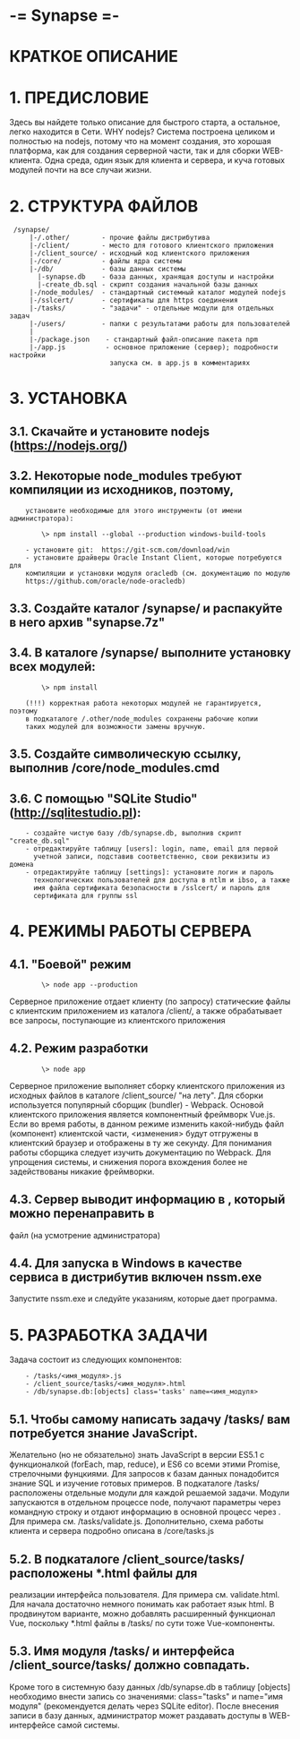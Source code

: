   
   
   
#                                  -= Synapse =-
                           
#                                КРАТКОЕ  ОПИСАНИЕ
                           
   
#   1. ПРЕДИСЛОВИЕ
   
   Здесь вы найдете только описание для быстрого старта, а остальное, легко
 находится в Сети.
   WHY nodejs? Система построена целиком и полностью на nodejs, потому что на
 момент создания, это хорошая платформа, как для создания серверной части, так
 и для сборки WEB-клиента. Одна среда, один язык для клиента и сервера, и куча
 готовых модулей почти на все случаи жизни.
   
#   2. СТРУКТУРА ФАЙЛОВ
```    
 /synapse/
     |-/.other/        - прочие файлы дистрибутива
     |-/client/        - место для готового клиентского приложения
     |-/client_source/ - исходный код клиентского приложения
     |-/core/          - файлы ядра системы
     |-/db/            - базы данных системы
       |-synapse.db    - база данных, хранящая доступы и настройки
       |-create_db.sql - скрипт создания начальной базы данных
     |-/node_modules/  - стандартный системный каталог модулей nodejs
     |-/sslcert/       - сертификаты для https соединения
     |-/tasks/         - "задачи" - отдельные модули для отдельных задач
     |-/users/         - папки с результатами работы для пользователей
     |
     |-/package.json    - стандартный файл-описание пакета npm
     |-/app.js          - основное приложение (сервер); подробности настройки
                         запуска см. в app.js в комментариях
 ```  
   
 #  3. УСТАНОВКА 
   
##   3.1. Скачайте и установите nodejs (https://nodejs.org/)

##   3.2. Некоторые node_modules требуют компиляции из исходников, поэтому, 
        установите необходимые для этого инструменты (от имени администратора):
```
        \> npm install --global --production windows-build-tools
```
        - установите git:  https://git-scm.com/download/win
        - установите драйверы Oracle Instant Client, которые потребуются для 
        компиляции и установки модуля oracledb (см. документацию по модулю
        https://github.com/oracle/node-oracledb) 

##   3.3. Создайте каталог /synapse/ и распакуйте в него архив "synapse.7z"

##   3.4. В каталоге /synapse/ выполните установку всех модулей:
```
        \> npm install 
```
        (!!!) корректная работа некоторых модулей не гарантируется, поэтому
        в подкаталоге /.other/node_modules сохранены рабочие копии
        таких модулей для возможности замены вручную. 
   
##   3.5. Создайте символическую ссылку, выполнив /core/node_modules.cmd

##   3.6. С помощью "SQLite Studio" (http://sqlitestudio.pl):

        - cоздайте чистую базу /db/synapse.db, выполнив скрипт "create_db.sql"
        - отредактируйте таблицу [users]: login, name, email для первой 
          учетной записи, подставив соответственно, свои реквизиты из домена
        - отредактируйте таблицу [settings]: установите логин и пароль 
          технологических пользователей для доступа в ntlm и ibso, а также
          имя файла сертификата безопасности в /sslcert/ и пароль для
          сертификата для группы ssl
      
    
#   4. РЕЖИМЫ РАБОТЫ СЕРВЕРА
    
##   4.1. "Боевой" режим  
```
        \> node app --production
```
   Серверное приложение отдает клиенту (по запросу) статические файлы с 
 клиентским приложением из каталога /client/, а также обрабатывает все 
 запросы, поступающие из клиентского приложения
   
##   4.2. Режим разработки
```
        \> node app
```
   Серверное приложение выполняет сборку клиентского приложения из исходных
 файлов в каталоге /client_source/ "на лету". Для сборки используется популярный
 сборщик (bundler) - Webpack. Основой клиентского приложения является компонентный
 фреймворк Vue.js. Если во время работы, в данном режиме изменить какой-нибудь
 файл (компонент) клиентской части, <изменения> будут отгружены в клиентский 
 браузер и отображены в ту же секунду. Для понимания работы сборщика следует 
 изучить документацию по Webpack. Для упрощения системы, и снижения порога вхождения
 более не задействованы никакие фреймворки.
   
##   4.3. Сервер выводит информацию в <stdout>, который можно перенаправить в 
 файл (на усмотрение администратора)
   
##   4.4. Для запуска в Windows в качестве сервиса в дистрибутив включен nssm.exe
 Запустите nssm.exe и следуйте указаниям, которые дает программа.
   
   
#   5. РАЗРАБОТКА ЗАДАЧИ
   
   Задача состоит из следующих компонентов:
```
    - /tasks/<имя_модуля>.js   
    - /client_source/tasks/<имя_модуля>.html 
    - /db/synapse.db:[objects] class='tasks' name=<имя_модуля>
```   
##   5.1. Чтобы самому написать задачу /tasks/ вам потребуется знание JavaScript.
 Желательно (но не обязательно) знать JavaScript в версии ES5.1 с функционалкой 
 (forEach, map, reduce), и ES6 со всеми этими Promise, стрелочными фунцкиями.
 Для запросов к базам данных понадобится знание SQL и изучение готовых примеров.
   В подкаталоге /tasks/ расположены отдельные модули для каждой решаемой 
 задачи. Модули запускаются в отдельном процессе node, получают параметры через 
 командную строку и отдают информацию в основной процесс через <stdout>. Для 
 примера см. /tasks/validate.js. Дополнительно, схема работы клиента и сервера 
 подробно описана в /core/tasks.js
   
##   5.2. В подкаталоге /client_source/tasks/ расположены *.html файлы для
 реализации интерфейса пользователя. Для примера см. validate.html. Для начала
 достаточно немного понимать как работает язык html. В продвинутом варианте,
 можно добавлять расширенный функционал Vue, поскольку *.html файлы
 в /tasks/ по сути тоже Vue-компоненты.
   
##   5.3. Имя модуля /tasks/ и интерфейса /client_source/tasks/ должно совпадать.
 Кроме того в системную базу данных /db/synapse.db в таблицу [objects] необходимо
 внести запись cо значениями: class="tasks" и name="имя модуля" (рекомендуется 
 делать через SQLite editor). После внесения записи в базу данных, администратор
 может раздавать доступы в WEB-интерфейсе самой системы.
